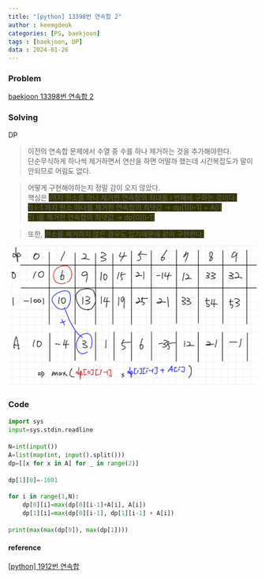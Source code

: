 ```yaml
---
title: "[python] 13398번 연속합 2"
author : keemgdeok
categories: [PS, baekjoon]
tags : [baekjoon, DP]
data : 2024-01-26
---
```



### Problem
[baekjoon 13398번 연속합 2](https://www.acmicpc.net/problem/13398)


### Solving
DP 
> 이전의 연속합 문제에서 수열 중 수를 하나 제거하는 것을 추가해야한다.  
> 단순무식하게 하나씩 제거하면서 연산을 하면 어떨까 했는데 시간복잡도가 말이안되므로 어림도 없다.

> 어떻게 구현해야하는지 정말 감이 오지 않았다.  
> 핵심은 <span style="background-color:#333300">i까지 원소를 하나 제거한 연속합의 최대를 i 번째에 구하는 것이다.  </span>  
> <span style="background-color:#333300"> 1\) i-1 까지 원소 하나를 제거한 연속합의 최댓값 → dp[1][i-1] + A[i] </span>  
> <span style="background-color:#333300"> 2\) i를 제거한 연속합의 최댓값 → dp[0][i-1] </span>  
> 

> 또한, <span style="background-color:#333300">원소를 제거하지 않은 경우도 있기때문에 같이 구현한다. </span>

![13398](/assets/img/13398.png)




### Code
```py
import sys
input=sys.stdin.readline

N=int(input())
A=list(map(int, input().split()))
dp=[[x for x in A] for _ in range(2)]

dp[1][0]=-1001

for i in range(1,N):
    dp[0][i]=max(dp[0][i-1]+A[i], A[i])
    dp[1][i]=max(dp[0][i-1], dp[1][i-1] + A[i])

print(max(max(dp[0]), max(dp[1])))

```


#### reference
[[python] 1912번 연속합](https://keemgdeok.github.io/posts/1912_%EC%97%B0%EC%86%8D%ED%95%A9/)
